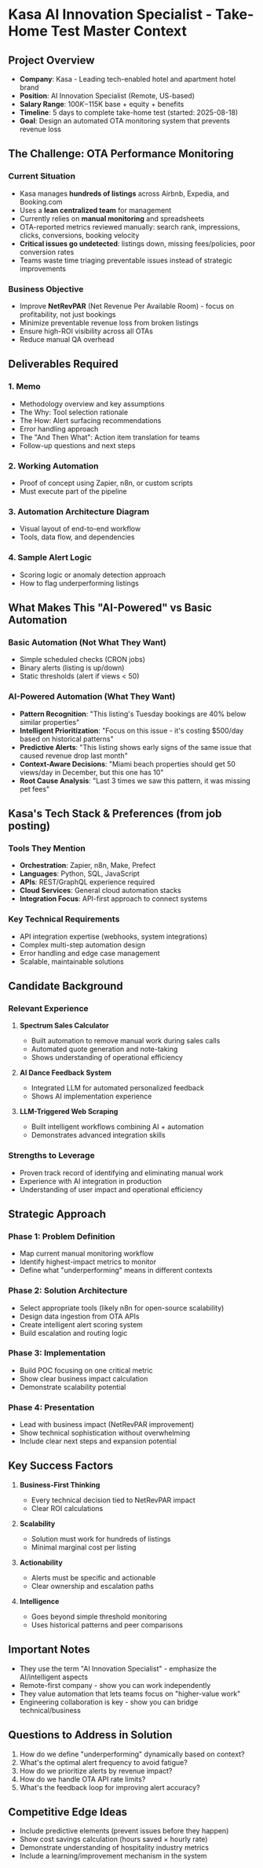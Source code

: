 # Kasa AI Innovation Specialist - Take-Home Test Master Context

## Project Overview

- **Company**: Kasa - Leading tech-enabled hotel and apartment hotel brand
- **Position**: AI Innovation Specialist (Remote, US-based)
- **Salary Range**: $100K-$115K base + equity + benefits
- **Timeline**: 5 days to complete take-home test (started: 2025-08-18)
- **Goal**: Design an automated OTA monitoring system that prevents revenue loss

## The Challenge: OTA Performance Monitoring

### Current Situation

- Kasa manages **hundreds of listings** across Airbnb, Expedia, and Booking.com
- Uses a **lean centralized team** for management
- Currently relies on **manual monitoring** and spreadsheets
- OTA-reported metrics reviewed manually: search rank, impressions, clicks, conversions, booking velocity
- **Critical issues go undetected**: listings down, missing fees/policies, poor conversion rates
- Teams waste time triaging preventable issues instead of strategic improvements

### Business Objective

- Improve **NetRevPAR** (Net Revenue Per Available Room) - focus on profitability, not just bookings
- Minimize preventable revenue loss from broken listings
- Ensure high-ROI visibility across all OTAs
- Reduce manual QA overhead

## Deliverables Required

### 1. Memo

- Methodology overview and key assumptions
- The Why: Tool selection rationale
- The How: Alert surfacing recommendations
- Error handling approach
- The "And Then What": Action item translation for teams
- Follow-up questions and next steps

### 2. Working Automation

- Proof of concept using Zapier, n8n, or custom scripts
- Must execute part of the pipeline

### 3. Automation Architecture Diagram

- Visual layout of end-to-end workflow
- Tools, data flow, and dependencies

### 4. Sample Alert Logic

- Scoring logic or anomaly detection approach
- How to flag underperforming listings

## What Makes This "AI-Powered" vs Basic Automation

### Basic Automation (Not What They Want)

- Simple scheduled checks (CRON jobs)
- Binary alerts (listing is up/down)
- Static thresholds (alert if views < 50)

### AI-Powered Automation (What They Want)

- **Pattern Recognition**: "This listing's Tuesday bookings are 40% below similar properties"
- **Intelligent Prioritization**: "Focus on this issue - it's costing $500/day based on historical patterns"
- **Predictive Alerts**: "This listing shows early signs of the same issue that caused revenue drop last month"
- **Context-Aware Decisions**: "Miami beach properties should get 50 views/day in December, but this one has 10"
- **Root Cause Analysis**: "Last 3 times we saw this pattern, it was missing pet fees"

## Kasa's Tech Stack & Preferences (from job posting)

### Tools They Mention

- **Orchestration**: Zapier, n8n, Make, Prefect
- **Languages**: Python, SQL, JavaScript
- **APIs**: REST/GraphQL experience required
- **Cloud Services**: General cloud automation stacks
- **Integration Focus**: API-first approach to connect systems

### Key Technical Requirements

- API integration expertise (webhooks, system integrations)
- Complex multi-step automation design
- Error handling and edge case management
- Scalable, maintainable solutions

## Candidate Background

### Relevant Experience

1. **Spectrum Sales Calculator**

   - Built automation to remove manual work during sales calls
   - Automated quote generation and note-taking
   - Shows understanding of operational efficiency

2. **AI Dance Feedback System**

   - Integrated LLM for automated personalized feedback
   - Shows AI implementation experience

3. **LLM-Triggered Web Scraping**
   - Built intelligent workflows combining AI + automation
   - Demonstrates advanced integration skills

### Strengths to Leverage

- Proven track record of identifying and eliminating manual work
- Experience with AI integration in production
- Understanding of user impact and operational efficiency

## Strategic Approach

### Phase 1: Problem Definition

- Map current manual monitoring workflow
- Identify highest-impact metrics to monitor
- Define what "underperforming" means in different contexts

### Phase 2: Solution Architecture

- Select appropriate tools (likely n8n for open-source scalability)
- Design data ingestion from OTA APIs
- Create intelligent alert scoring system
- Build escalation and routing logic

### Phase 3: Implementation

- Build POC focusing on one critical metric
- Show clear business impact calculation
- Demonstrate scalability potential

### Phase 4: Presentation

- Lead with business impact (NetRevPAR improvement)
- Show technical sophistication without overwhelming
- Include clear next steps and expansion potential

## Key Success Factors

1. **Business-First Thinking**

   - Every technical decision tied to NetRevPAR impact
   - Clear ROI calculations

2. **Scalability**

   - Solution must work for hundreds of listings
   - Minimal marginal cost per listing

3. **Actionability**

   - Alerts must be specific and actionable
   - Clear ownership and escalation paths

4. **Intelligence**
   - Goes beyond simple threshold monitoring
   - Uses historical patterns and peer comparisons

## Important Notes

- They use the term "AI Innovation Specialist" - emphasize the AI/intelligent aspects
- Remote-first company - show you can work independently
- They value automation that lets teams focus on "higher-value work"
- Engineering collaboration is key - show you can bridge technical/business

## Questions to Address in Solution

1. How do we define "underperforming" dynamically based on context?
2. What's the optimal alert frequency to avoid fatigue?
3. How do we prioritize alerts by revenue impact?
4. How do we handle OTA API rate limits?
5. What's the feedback loop for improving alert accuracy?

## Competitive Edge Ideas

- Include predictive elements (prevent issues before they happen)
- Show cost savings calculation (hours saved × hourly rate)
- Demonstrate understanding of hospitality industry metrics
- Include a learning/improvement mechanism in the system
